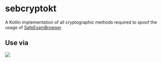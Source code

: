 # sebcryptokt

A Kotlin implementation of all cryptographic methods required to spoof the usage of 
[SafeExamBrowser](https://safeexambrowser.org/news_en.html).

## Use via

[![](https://jitpack.io/v/prefec16/sebcryptokt.svg)](https://jitpack.io/#prefec16/sebcryptokt)



